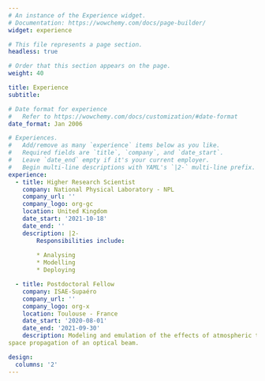 ```yaml
---
# An instance of the Experience widget.
# Documentation: https://wowchemy.com/docs/page-builder/
widget: experience

# This file represents a page section.
headless: true

# Order that this section appears on the page.
weight: 40

title: Experience
subtitle:

# Date format for experience
#   Refer to https://wowchemy.com/docs/customization/#date-format
date_format: Jan 2006

# Experiences.
#   Add/remove as many `experience` items below as you like.
#   Required fields are `title`, `company`, and `date_start`.
#   Leave `date_end` empty if it's your current employer.
#   Begin multi-line descriptions with YAML's `|2-` multi-line prefix.
experience:
  - title: Higher Research Scientist
    company: National Physical Laboratory - NPL
    company_url: ''
    company_logo: org-gc
    location: United Kingdom
    date_start: '2021-10-18'
    date_end: ''
    description: |2-
        Responsibilities include:
        
        * Analysing
        * Modelling
        * Deploying

  - title: Postdoctoral Fellow
    company: ISAE-Supaéro
    company_url: ''
    company_logo: org-x
    location: Toulouse - France
    date_start: '2020-08-01'
    date_end: '2021-09-30'
    description: Modeling and emulation of the effects of atmospheric turbulence on the free
space propagation of an optical beam.

design:
  columns: '2'
---
```

